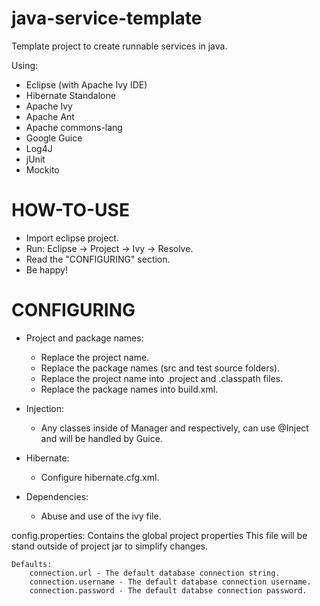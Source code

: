 java-service-template
=====================

Template project to create runnable services in java.

Using:
- Eclipse (with Apache Ivy IDE)
- Hibernate Standalone
- Apache Ivy
- Apache Ant
- Apache commons-lang
- Google Guice
- Log4J
- jUnit
- Mockito

HOW-TO-USE
==========

- Import eclipse project.
- Run: Eclipse -> Project -> Ivy -> Resolve.
- Read the "CONFIGURING" section.
- Be happy!


CONFIGURING
===========

- Project and package names:
	- Replace the project name.
	- Replace the package names (src and test source folders).
	- Replace the project name into .project and .classpath files.
	- Replace the package names into build.xml.

- Injection:
	- Any classes inside of Manager and respectively, can use @Inject and will be handled by Guice.

- Hibernate:
	- Configure hibernate.cfg.xml.

- Dependencies:
	- Abuse and use of the ivy file.

config.properties:
	Contains the global project properties
	This file will be stand outside of project jar to simplify changes.
	
	Defaults:
		connection.url - The default database connection string.
		connection.username - The default database connection username.
		connection.password - The default databse connection password.
